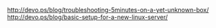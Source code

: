 http://devo.ps/blog/troubleshooting-5minutes-on-a-yet-unknown-box/
http://devo.ps/blog/basic-setup-for-a-new-linux-server/
